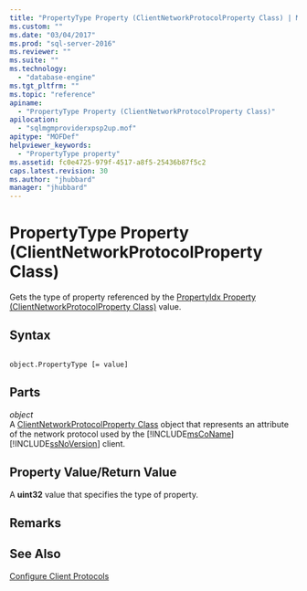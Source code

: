 ```yaml
---
title: "PropertyType Property (ClientNetworkProtocolProperty Class) | Microsoft Docs"
ms.custom: ""
ms.date: "03/04/2017"
ms.prod: "sql-server-2016"
ms.reviewer: ""
ms.suite: ""
ms.technology: 
  - "database-engine"
ms.tgt_pltfrm: ""
ms.topic: "reference"
apiname: 
  - "PropertyType Property (ClientNetworkProtocolProperty Class)"
apilocation: 
  - "sqlmgmproviderxpsp2up.mof"
apitype: "MOFDef"
helpviewer_keywords: 
  - "PropertyType property"
ms.assetid: fc0e4725-979f-4517-a8f5-25436b87f5c2
caps.latest.revision: 30
ms.author: "jhubbard"
manager: "jhubbard"
---
```

# PropertyType Property (ClientNetworkProtocolProperty Class)
  Gets the type of property referenced by the [PropertyIdx Property (ClientNetworkProtocolProperty Class)](../../../relational-databases/wmi-provider-configuration-classes/clientnetworkprotocolproperty-class/propertyidx-property-clientnetworkprotocolproperty-class.md) value.  
  
## Syntax  
  
```  
  
object.PropertyType [= value]  
```  
  
## Parts  
 *object*  
 A [ClientNetworkProtocolProperty Class](../../../relational-databases/wmi-provider-configuration-classes/clientnetworkprotocolproperty-class/clientnetworkprotocolproperty-class.md) object that represents an attribute of the network protocol used by the [!INCLUDE[msCoName](../../../a9notintoc/includes/msconame-md.md)] [!INCLUDE[ssNoVersion](../../../a9notintoc/includes/ssnoversion-md.md)] client.  
  
## Property Value/Return Value  
 A **uint32** value that specifies the type of property.  
  
## Remarks  
  
## See Also  
 [Configure Client Protocols](../../../database-engine/configure/windows/configure-client-protocols.md)  
  
  